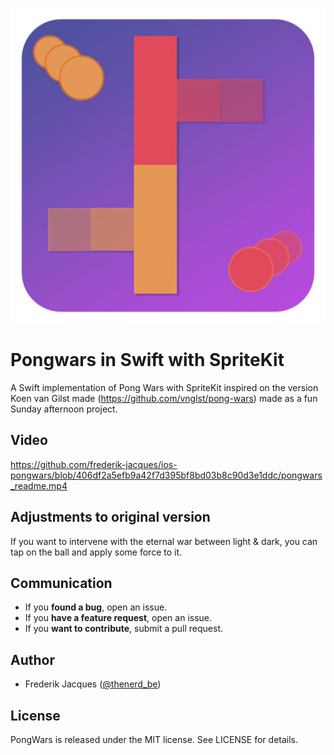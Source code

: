 ![Pongwars in Swift with SpriteKit](https://github.com/frederik-jacques/ios-pongwars/blob/develop/pongwars_readme.jpg?raw=true)

# Pongwars in Swift with SpriteKit

A Swift implementation of Pong Wars with SpriteKit inspired on the version Koen van Gilst made (https://github.com/vnglst/pong-wars) made as a fun Sunday afternoon project.

## Video
https://github.com/frederik-jacques/ios-pongwars/blob/406df2a5efb9a42f7d395bf8bd03b8c90d3e1ddc/pongwars_readme.mp4

## Adjustments to original version
If you want to intervene with the eternal war between light & dark, you can tap on the ball and apply some force to it.

## Communication

- If you **found a bug**, open an issue.
- If you **have a feature request**, open an issue.
- If you **want to contribute**, submit a pull request.

## Author

- Frederik Jacques ([@thenerd_be](https://twitter.com/thenerd_be))

## License

PongWars is released under the MIT license. See LICENSE for details.

